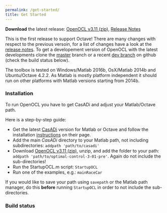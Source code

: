 ```yaml
---
permalink: /get-started/
title: Get Started
---
```


**Download** the latest release: [OpenOCL v3.11 (zip)](https://github.com/OpenOCL/OpenOCL/archive/v.3.11.zip), [Release Notes](https://github.com/OpenOCL/OpenOCL/releases/tag/v.3.11)

This is the first release to support Octave! There are many changes with respect to the previous versoin, for a list of changes have a look at the [release notes](https://github.com/OpenOCL/OpenOCL/releases/tag/v.3.11). To get a developement version of OpenOCL with the latest developments clone the [master](https://github.com/OpenOCL/OpenOCL/tree/master) branch or a recent [dev branch](https://github.com/OpenOCL/OpenOCL/branches) on github (check the build status below).

The toolbox is tested on Windows/Matlab 2016b, OsX/Matlab 2014b and Ubuntu/Octave 4.2.2. As Matlab is mostly platform independent it should run on other platforms with Matlab versions starting from 2014b.

### Installation

To run OpenOCL you have to get CasADi and adjust your Matlab/Octave path. 

Here is a step-by-step guide:

* Get the latest [CasADi](http://casadi.org) version for Matlab or Octave and follow the installation [instructions](https://web.casadi.org/get/) on their page.
* Add the main *CasADi* directory to your Matlab path, not including subdirectories: `addpath 'path/to/casadi'`
* Download [OpenOCL v3.11 (zip)](https://github.com/OpenOCL/OpenOCL/archive/v.3.11.zip), unzip, and add the folder to your path: `addpath 'path/to/optimal-control-3-01-pre'`. Again do not include the sub-directories!
* Run the StartupOCL.m script: `StartupOCL`
* Run one of the examples, e.g.: `mainRaceCar`

If you would like to save your path using `savepath` or the Matlab path manager, do this **before** running `StartupOCL` in order to not include the sub-directories.

### Build status




